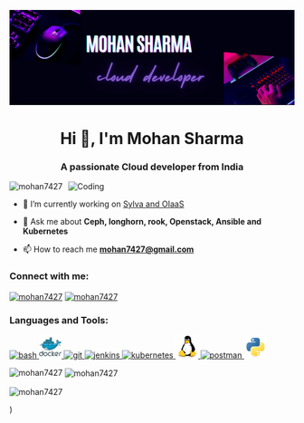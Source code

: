 ![MasterHead](https://github.com/mohan7427/mohan7427/blob/main/banner.png)
<h1 align="center">Hi 👋, I'm Mohan Sharma</h1>
<h3 align="center">A passionate Cloud developer from India</h3>
<img align="right" alt="Coding" width="400" src="https://www.shutterstock.com/image-vector/vector-illustration-man-working-front-260nw-485667631.jpg"

<p align="left"> <img src="https://komarev.com/ghpvc/?username=mohan7427&label=Profile%20views&color=0e75b6&style=flat" alt="mohan7427" /> </p>

- 🔭 I’m currently working on [Sylva and OIaaS](https://gitlab.com/sylva-projects/sylva)

- 💬 Ask me about **Ceph, longhorn, rook, Openstack, Ansible and Kubernetes**

- 📫 How to reach me **mohan7427@gmail.com**

<h3 align="left">Connect with me:</h3>
<p align="left">
<a href="https://linkedin.com/in/mohan7427" target="blank"><img align="center" src="https://raw.githubusercontent.com/rahuldkjain/github-profile-readme-generator/master/src/images/icons/Social/linked-in-alt.svg" alt="mohan7427" height="30" width="40" /></a>
<a href="https://www.leetcode.com/mohan7427" target="blank"><img align="center" src="https://raw.githubusercontent.com/rahuldkjain/github-profile-readme-generator/master/src/images/icons/Social/leet-code.svg" alt="mohan7427" height="30" width="40" /></a>
</p>

<h3 align="left">Languages and Tools:</h3>
<p align="left"> <a href="https://www.gnu.org/software/bash/" target="_blank" rel="noreferrer"> <img src="https://www.vectorlogo.zone/logos/gnu_bash/gnu_bash-icon.svg" alt="bash" width="40" height="40"/> </a> <a href="https://www.docker.com/" target="_blank" rel="noreferrer"> <img src="https://raw.githubusercontent.com/devicons/devicon/master/icons/docker/docker-original-wordmark.svg" alt="docker" width="40" height="40"/> </a> <a href="https://git-scm.com/" target="_blank" rel="noreferrer"> <img src="https://www.vectorlogo.zone/logos/git-scm/git-scm-icon.svg" alt="git" width="40" height="40"/> </a> <a href="https://www.jenkins.io" target="_blank" rel="noreferrer"> <img src="https://www.vectorlogo.zone/logos/jenkins/jenkins-icon.svg" alt="jenkins" width="40" height="40"/> </a> <a href="https://kubernetes.io" target="_blank" rel="noreferrer"> <img src="https://www.vectorlogo.zone/logos/kubernetes/kubernetes-icon.svg" alt="kubernetes" width="40" height="40"/> </a> <a href="https://www.linux.org/" target="_blank" rel="noreferrer"> <img src="https://raw.githubusercontent.com/devicons/devicon/master/icons/linux/linux-original.svg" alt="linux" width="40" height="40"/> </a> <a href="https://postman.com" target="_blank" rel="noreferrer"> <img src="https://www.vectorlogo.zone/logos/getpostman/getpostman-icon.svg" alt="postman" width="40" height="40"/> </a> <a href="https://www.python.org" target="_blank" rel="noreferrer"> <img src="https://raw.githubusercontent.com/devicons/devicon/master/icons/python/python-original.svg" alt="python" width="40" height="40"/> </a> </p>

<p><img align="left" src="https://github-readme-stats.vercel.app/api/top-langs?username=mohan7427&show_icons=true&locale=en&layout=compact" alt="mohan7427" /></p>

<p>&nbsp;<img align="center" src="https://github-readme-stats.vercel.app/api?username=mohan7427&show_icons=true&locale=en" alt="mohan7427" /></p>

<p><img align="center" src="https://github-readme-streak-stats.herokuapp.com/?user=mohan7427&" alt="mohan7427" /></p>
)
